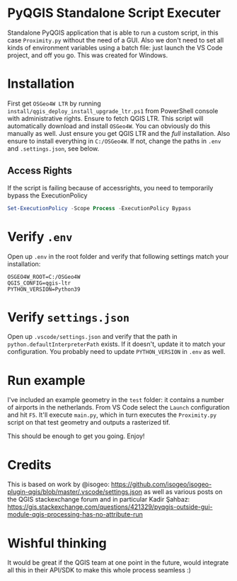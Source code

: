 # PyQGIS Standalone Script Executer

Standalone PyQGIS application that is able to run a custom script, in this case `Proximity.py` without the need of a GUI. Also we don't need to set all kinds of environment variables using a batch file: just launch the VS Code project, and off you go. This was created for Windows.

# Installation

First get `OSGeo4W LTR` by running `install/qgis_deploy_install_upgrade_ltr.ps1` from PowerShell console with administrative rights. Ensure to fetch QGIS LTR. This script will automatically download and install `OSGeo4W`. You can obviously do this manually as well. Just ensure you get QGIS LTR and the _full_ installation. Also ensure to install everything in `C:/OSGeo4W`. If not, change the paths in `.env` and `.settings.json`, see below.

## Access Rights

If the script is failing because of accessrights, you need to temporarily bypass the ExecutionPolicy

```powershell
Set-ExecutionPolicy -Scope Process -ExecutionPolicy Bypass
```

# Verify `.env`

Open up `.env` in the root folder and verify that following settings match your installation:

```
OSGEO4W_ROOT=C:/OSGeo4W
QGIS_CONFIG=qgis-ltr
PYTHON_VERSION=Python39
```

# Verify `settings.json`

Open up `.vscode/settings.json` and verify that the path in `python.defaultInterpreterPath` exists. If it doesn't, update it to match your configuration. You probably need to update `PYTHON_VERSION` in `.env` as well.

# Run example

I've included an example geometry in the `test` folder: it contains a number of airports in the netherlands. From VS Code select the `Launch` configuration and hit `F5`. It'll execute `main.py`, which in turn executes the `Proximity.py` script on that test geometry and outputs a rasterized tif.

This should be enough to get you going. Enjoy!

# Credits

This is based on work by @isogeo: https://github.com/isogeo/isogeo-plugin-qgis/blob/master/.vscode/settings.json as well as various posts on the QGIS stackexchange forum and in particular Kadir Şahbaz: https://gis.stackexchange.com/questions/421329/pyqgis-outside-gui-module-qgis-processing-has-no-attribute-run

# Wishful thinking

It would be great if the QGIS team at one point in the future, would integrate all this in their API/SDK to make this whole process seamless :)
